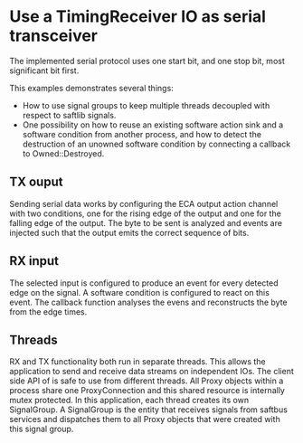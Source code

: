 # Use a TimingReceiver IO as serial transceiver

The implemented serial protocol uses one start bit, and one stop bit, most significant bit first.

This examples demonstrates several things:
  - How to use signal groups to keep multiple threads decoupled with respect to saftlib signals.
  - One possibility on how to reuse an existing software action sink and a software condition from another process, and how to detect the destruction of an unowned software condition by connecting a callback to Owned::Destroyed.

## TX ouput

Sending serial data works by configuring the ECA output action channel with two conditions, one for the rising edge of the output and one for the falling edge of the output.
The byte to be sent is analyzed and events are injected such that the output emits the correct sequence of bits.


## RX input

The selected input is configured to produce an event for every detected edge on the signal. 
A software condition is configured to react on this event. 
The callback function analyses the evens and reconstructs the byte from the edge times.

## Threads

RX and TX functionality both run in separate threads. 
This allows the application to send and receive data streams on independent IOs. 
The client side API of is safe to use from different threads. All Proxy objects within a process share one ProxyConnection and this shared resource is internally mutex protected.
In this application, each thread creates its own SignalGroup. A SignalGroup is the entity that receives signals from saftbus services and dispatches them to all Proxy objects that were created with this signal group. 
